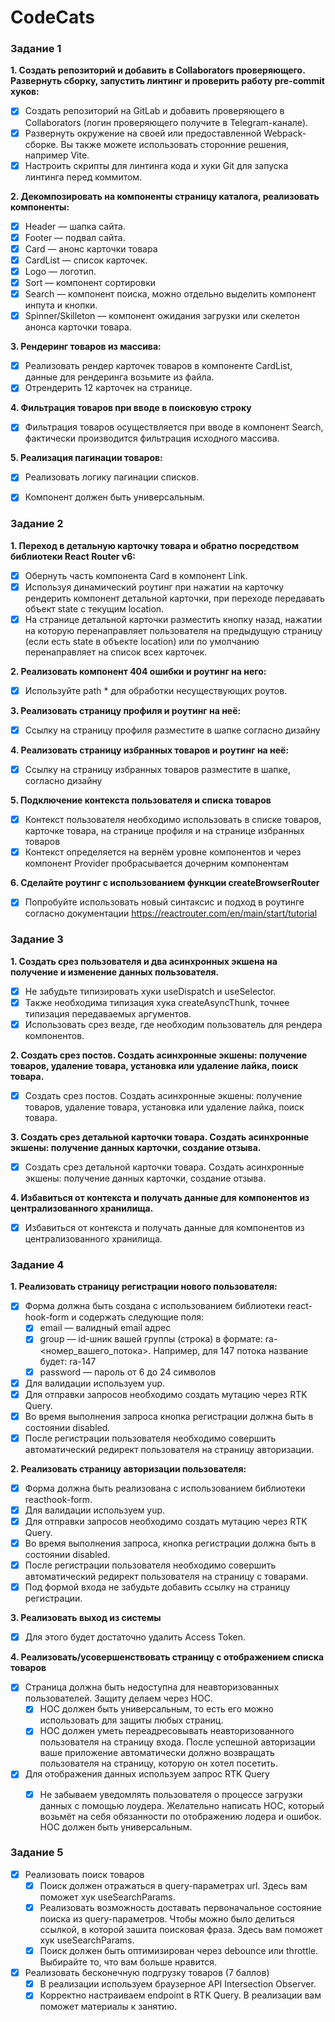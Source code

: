 # CodeCats

### Задание 1

**1. Создать репозиторий и добавить в Collaborators проверяющего. Развернуть
  сборку, запустить линтинг и проверить работу pre-commit хуков:**

   - [x] Создать репозиторий на GitLab и добавить проверяющего в Collaborators
     (логин проверяющего получите в Telegram-канале).
   - [x] Развернуть окружение на своей или предоставленной Webpack-сборке. Вы
     также можете использовать сторонние решения, например Vite.
   - [x] Настроить скрипты для линтинга кода и хуки Git для запуска линтинга
     перед коммитом.

**2. Декомпозировать на компоненты страницу каталога, реализовать компоненты:**

   - [x] Header — шапка сайта.
   - [x] Footer — подвал сайта.
   - [x] Card — анонс карточки товара
   - [x] CardList — список карточек.
   - [x] Logo — логотип.
   - [x] Sort — компонент сортировки
   - [x] Search — компонент поиска, можно отдельно выделить компонент инпута
     и кнопки.
   - [x] Spinner/Skilleton — компонент ожидания загрузки или скелетон анонса
     карточки товара.

**3. Рендеринг товаров из массива:**

   - [x] Реализовать рендер карточек товаров в компоненте CardList, данные для
     рендеринга возьмите из файла.
   - [x] Отрендерить 12 карточек на странице.

**4. Фильтрация товаров при вводе в поисковую строку**

  - [x] Фильтрация товаров осуществляется при вводе в компонент Search,
    фактически производится фильтрация исходного массива.

**5. Реализация пагинации товаров:**

- [x] Реализовать логику пагинации списков.
- [x] Компонент должен быть универсальным.


### Задание 2

**1. Переход в детальную карточку товара и обратно посредством библиотеки
React Router v6:**

- [x] Обернуть часть компонента Card в компонент Link.
- [x] Используя динамический роутинг при нажатии на карточку рендерить
  компонент детальной карточки, при переходе передавать объект state с
  текущим location.
- [x] На странице детальной карточки разместить кнопку назад, нажатии на
  которую перенаправляет пользователя на предыдущую страницу (если
  есть state в объекте location) или по умолчанию перенаправляет на список
  всех карточек.

**2. Реализовать компонент 404 ошибки и роутинг на него:**

- [x] Используйте path * для обработки несуществующих роутов.

**3. Реализовать страницу профиля и роутинг на неё:**

- [x] Ссылку на страницу профиля разместите в шапке согласно дизайну

**4. Реализовать страницу избранных товаров и роутинг на неё:**

- [x] Ссылку на страницу избранных товаров разместите в шапке, согласно
  дизайну

**5. Подключение контекста пользователя и списка товаров**

- [x] Контекст пользователя необходимо использовать в списке товаров,
  карточке товара, на странице профиля и на странице избранных товаров
- [x] Контекст определяется на вернём уровне компонентов и через компонент
  Provider пробрасывается дочерним компонентам

**6. Сделайте роутинг с использованием функции createBrowserRouter**

- [x] Попробуйте использовать новый синтаксис и подход в роутинге согласно
  документации https://reactrouter.com/en/main/start/tutorial

### Задание 3

**1. Создать срез пользователя и два асинхронных экшена на получение и
изменение данных пользователя.**

- [x] Не забудьте типизировать хуки useDispatch и useSelector.
- [x] Также необходима типизация хука createAsyncThunk, точнее типизация
  передаваемых аргументов.
- [x] Использовать срез везде, где необходим пользователь для рендера
  компонентов.

**2. Создать срез постов. Создать асинхронные экшены: получение товаров,
удаление товара, установка или удаление лайка, поиск товара.**

- [x] Создать срез постов. Создать асинхронные экшены: получение товаров,
  удаление товара, установка или удаление лайка, поиск товара.

**3. Создать срез детальной карточки товара. Создать асинхронные экшены:
получение данных карточки, создание отзыва.**

- [x] Создать срез детальной карточки товара. Создать асинхронные экшены:
  получение данных карточки, создание отзыва.

**4. Избавиться от контекста и получать данные для компонентов из
централизованного хранилища.**

- [x] Избавиться от контекста и получать данные для компонентов из
  централизованного хранилища.


### Задание 4


**1. Реализовать страницу регистрации нового пользователя:**

- [x] Форма должна быть создана с использованием библиотеки react-hook-form и содержать следующие поля:
  - [x] email — валидный email адрес
  - [x] group — id-шник вашей группы (строка) в формате:
  ra-<номер_вашего_потока>. Например, для 147 потока название
  будет: ra-147
  - [x] password — пароль от 6 до 24 символов
- [x] Для валидации используем yup.
- [x] Для отправки запросов необходимо создать мутацию через RTK Query.
- [x] Во время выполнения запроса кнопка регистрации должна быть в
  состоянии disabled.
- [x] После регистрации пользователя необходимо совершить автоматический
  редирект пользователя на страницу авторизации.

**2. Реализовать страницу авторизации пользователя:**

- [x] Форма должна быть реализована с использованием библиотеки reacthook-form.
- [x] Для валидации используем yup.
- [x] Для отправки запросов необходимо создать мутацию через RTK Query.
- [x] Во время выполнения запроса, кнопка регистрации должна быть в
состоянии disabled.
- [x] После регистрации пользователя необходимо совершить автоматический
 редирект пользователя на страницу с товарами.
- [x] Под формой входа не забудьте добавить ссылку на страницу регистрации.

**3. Реализовать выход из системы**

- [x] Для этого будет достаточно удалить Access Token.

**4. Реализовать/усовершенствовать страницу с отображением списка товаров**

- [x] Страница должна быть недоступна для неавторизованных пользователей.
Защиту делаем через HOC.
  - [x] HOC должен быть универсальным, то есть его можно использовать для
  защиты любых страниц.
  - [x] HOC должен уметь переадресовывать неавторизованного
  пользователя на страницу входа. После успешной авторизации ваше
  приложение автоматически должно возвращать пользователя на
  страницу, которую он хотел посетить.
- [x] Для отображения данных используем запрос RTK Query
  - [x] Не забываем уведомлять пользователя о процессе загрузки данных с
    помощью лоудера. Желательно написать HOC, который возьмёт на
    себя обязанности по отображению лодера и ошибок. HOC должен быть
    универсальным.

    
### Задание 5

- [x] Реализовать поиск товаров
   - [x] Поиск должен отражаться в query-параметрах url. Здесь вам поможет хук
   useSearchParams.
   - [x] Реализовать возможность доставать первоначальное состояние поиска из
   query-параметров. Чтобы можно было делиться ссылкой, в которой зашита
   поисковая фраза. Здесь вам поможет хук useSearchParams.
   - [x] Поиск должен быть оптимизирован через debounce или throttle. Выбирайте
   то, что вам больше нравится.
- [x] Реализовать бесконечную подгрузку товаров (7 баллов)
   - [x] В реализации используем браузерное API Intersection Observer.
   - [x] Корректно настраиваем endpoint в RTK Query. В реализации вам поможет
   материалы к занятию.